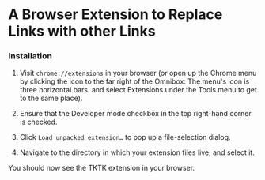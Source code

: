 # A Browser Extension to Replace Links with other Links

### Installation

1. Visit `chrome://extensions` in your browser (or open up the Chrome menu by clicking the icon to the far right of the Omnibox:  The menu's icon is three horizontal bars. and select Extensions under the Tools menu to get to the same place).

2. Ensure that the Developer mode checkbox in the top right-hand corner is checked.

3. Click `Load unpacked extension…` to pop up a file-selection dialog.

4. Navigate to the directory in which your extension files live, and select it.

You should now see the TKTK extension in your browser.